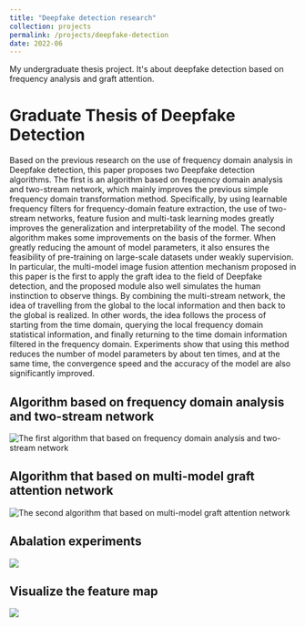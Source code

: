 ```yaml
---
title: "Deepfake detection research"
collection: projects
permalink: /projects/deepfake-detection
date: 2022-06
---
```


My undergraduate thesis project. It's about deepfake detection based on frequency analysis and graft attention.

# Graduate Thesis of Deepfake Detection

Based on the previous research on the use of frequency domain analysis in Deepfake detection, this paper proposes two Deepfake detection algorithms. The first is an algorithm based on frequency domain analysis and two-stream network, which mainly improves the previous simple frequency domain transformation method. Specifically, by using learnable frequency filters for frequency-domain feature extraction, the use of two-stream networks, feature fusion and multi-task learning modes greatly improves the generalization and interpretability of the model. The second algorithm makes some improvements on the basis of the former. When greatly reducing the amount of model parameters, it also ensures the feasibility of pre-training on large-scale datasets under weakly supervision. In particular, the multi-model image fusion attention mechanism proposed in this paper is the first to apply the graft idea to the field of Deepfake detection, and the proposed module also well simulates the human instinction to observe things. By combining the multi-stream network, the idea of travelling from the global to the local information and then back to the global is realized. In other words, the idea follows the process of starting from the time domain, querying the local frequency domain statistical information, and finally returning to the time domain information filtered in the frequency domain.  Experiments show that using this method reduces the number of model parameters by about ten times, and at the same time, the convergence speed and the accuracy of the model are also significantly improved.


## Algorithm based on frequency domain analysis and two-stream network

![The first algorithm that based on frequency domain analysis and two-stream network](./figures/chap03_framework.png)


## Algorithm that based on multi-model graft attention network


![The second algorithm that based on multi-model graft attention network](./figures/chap04_framework2.png)

## Abalation experiments

![](./figures/exp_tab_en.png)

## Visualize the feature map

![](./figures/chap03_visual.png)
